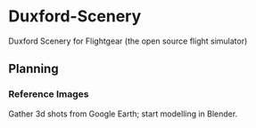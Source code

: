 # Duxford-Scenery
Duxford Scenery for Flightgear (the open source flight simulator)

## Planning
### Reference Images
Gather 3d shots from Google Earth; start modelling in Blender.
